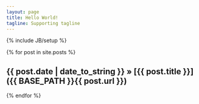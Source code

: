 ```yaml
---
layout: page
title: Hello World!
tagline: Supporting tagline
---
```

{% include JB/setup %}

{% for post in site.posts %}
## {{ post.date | date_to_string }} &raquo; [{{ post.title }}]({{ BASE_PATH }}{{ post.url }})
{% endfor %}
